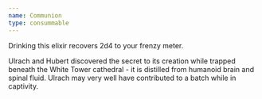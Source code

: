 ```yaml
---
name: Communion
type: consummable
---
```

Drinking this elixir recovers 2d4 to your frenzy meter. 

Ulrach and Hubert discovered the secret to its creation while trapped beneath the White Tower cathedral - it is distilled from humanoid brain and spinal fluid. Ulrach may very well have contributed to a batch while in captivity. 